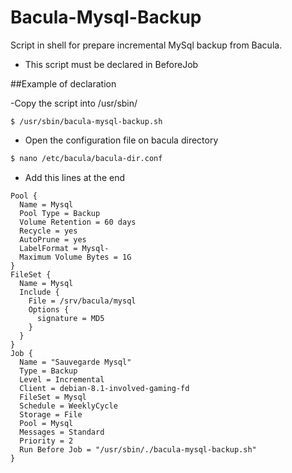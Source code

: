# Bacula-Mysql-Backup
Script in shell for prepare incremental MySql backup from Bacula.

- This script must be declared in BeforeJob

##Example of declaration

-Copy the script into /usr/sbin/

```
$ /usr/sbin/bacula-mysql-backup.sh
```

- Open the configuration file on bacula directory

```sh
$ nano /etc/bacula/bacula-dir.conf
```

- Add this lines at the end

```
Pool {
  Name = Mysql
  Pool Type = Backup
  Volume Retention = 60 days
  Recycle = yes
  AutoPrune = yes
  LabelFormat = Mysql-
  Maximum Volume Bytes = 1G
}
FileSet {
  Name = Mysql
  Include {
    File = /srv/bacula/mysql
    Options {
      signature = MD5
    }
  }
}
Job {
  Name = "Sauvegarde Mysql"
  Type = Backup
  Level = Incremental
  Client = debian-8.1-involved-gaming-fd
  FileSet = Mysql
  Schedule = WeeklyCycle
  Storage = File
  Pool = Mysql
  Messages = Standard
  Priority = 2
  Run Before Job = "/usr/sbin/./bacula-mysql-backup.sh"
}
```
